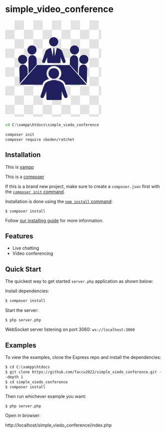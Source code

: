 # simple_video_conference
![Video conference Logo](./images/logo.png)

```cmd
cd C:\xampp\htdocs\simple_viedo_conference
```

```composer
composer init
composer require cboden/ratchet

```

## Installation


This is [xampp](https://www.apachefriends.org/download.html)

This is a [composer](https://getcomposer.org/download/)

If this is a brand new project, make sure to create a `composer.json` first with
the [`composer init` command](https://getcomposer.org/doc/00-intro.md).

Installation is done using the
[`npm install` command](https://docs.npmjs.com/getting-started/installing-npm-packages-locally):

```console
$ composer install
```

Follow [our installing guide](https://getcomposer.org/doc/faqs/how-to-install-composer-programmatically.md)
for more information.

## Features

  * Live chatting
  * Video conferencing



## Quick Start

  The quickest way to get started `server.php` application as shown below:

  Install dependencies:

```cmd
$ composer install
```

  Start the server:

```console
$ php server.php
```

  WebSocket server listening on port 3060: `ws://localhost:3060`

## Examples

  To view the examples, clone the Express repo and install the dependencies:

```console
$ cd C:\xampp\htdocs
$ git clone https://github.com/Taccu2022/simple_viedo_conference.git --depth 1
$ cd simple_viedo_conference
$ composer install
```

  Then run whichever example you want:

```console
$ php server.php
```

  Open in browser:

  http://localhost/simple_viedo_conference/index.php
